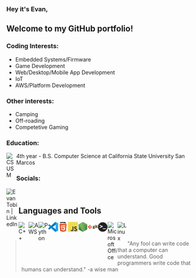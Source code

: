 ### Hey it's Evan,

## Welcome to my GitHub portfolio!

### Coding Interests:

- Embedded Systems/Firmware
- Game Development
- Web/Desktop/Mobile App Development
- IoT
- AWS/Platform Development

### Other interests:

- Camping
- Off-roading
- Competetive Gaming

### Education:

<img align="left" alt="CSUSM" width="26px" src="https://www.csusm.edu/communications/images/branding-images/spirit-logo02.jpg"/>
4th year - B.S. Computer Science at California State University San Marcos

### Socials:

[<img align="left" alt="Evan Tobin | LinkedIn" width="32px" src="https://cdn2.iconfinder.com/data/icons/social-media-applications/64/social_media_applications_14-linkedin-256.png" />][linkedin]


<br />

## Languages and Tools

<img align="left" alt="C++" width="26px" src="https://cdn4.iconfinder.com/data/icons/logos-brands-in-colors/404/c_logo-256.png" />
<img align="left" alt="AWS" width="26px" src="https://cdn4.iconfinder.com/data/icons/vector-brand-logos/40/AWS-256.png" />
<img align="left" alt="Python" width="26px" src="https://cdn4.iconfinder.com/data/icons/logos-and-brands/512/267_Python_logo-256.png" />
<img align="left" alt="Visual Studio Code" width="26px" src="https://raw.githubusercontent.com/github/explore/80688e429a7d4ef2fca1e82350fe8e3517d3494d/topics/visual-studio-code/visual-studio-code.png" />
<img align="left" alt="HTML5" width="26px" src="https://raw.githubusercontent.com/github/explore/80688e429a7d4ef2fca1e82350fe8e3517d3494d/topics/html/html.png" />
<img align="left" alt="JavaScript" width="26px" src="https://raw.githubusercontent.com/github/explore/80688e429a7d4ef2fca1e82350fe8e3517d3494d/topics/javascript/javascript.png" />
<img align="left" alt="Node.js" width="26px" src="https://raw.githubusercontent.com/github/explore/80688e429a7d4ef2fca1e82350fe8e3517d3494d/topics/nodejs/nodejs.png" />
<img align="left" alt="Git" width="26px" src="https://raw.githubusercontent.com/github/explore/80688e429a7d4ef2fca1e82350fe8e3517d3494d/topics/git/git.png" />
<img align="left" alt="Terminal" width="26px" src="https://raw.githubusercontent.com/github/explore/80688e429a7d4ef2fca1e82350fe8e3517d3494d/topics/terminal/terminal.png" />
<img align="left" alt="Microsoft Office" width="26px" src="https://cdn4.iconfinder.com/data/icons/social-media-logos-6/512/76-office-256.png" />
<img align="left" alt="Linux" width="26px" src="https://cdn4.iconfinder.com/data/icons/proglyphs-free/512/Linux_-_Tux-256.png" />

<br />
<br />

[linkedin]: https://www.linkedin.com/in/evan-tobin-666048235/

> "Any fool can write code that a computer can understand. Good programmers write code that humans can understand." -a wise man